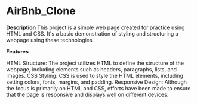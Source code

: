 # AirBnb_Clone

**Description**
This project is a simple web page created for practice using HTML and CSS. It's a basic demonstration of styling and structuring a webpage using these technologies.

**Features**

HTML Structure: The project utilizes HTML to define the structure of the webpage, including elements such as headers, paragraphs, lists, and images.
CSS Styling: CSS is used to style the HTML elements, including setting colors, fonts, margins, and padding.
Responsive Design: Although the focus is primarily on HTML and CSS, efforts have been made to ensure that the page is responsive and displays well on different devices.
